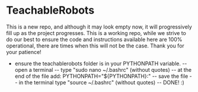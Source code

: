 # TeachableRobots
This is a new repo, and although it may look empty now, it will progressively fill up as the project progresses.  This is a working repo, while we strive to do our best to ensure the code and instructions available here are 100% operational, there are times when this will not be the case.  Thank you for your patience!

- ensure the teachablerobots folder is in your PYTHONPATH variable.
  -- open a terminal
  -- type "sudo nano ~/.bashrc" (without quotes)
  -- at the end of the file add:
       PYTHONPATH="${PYTHONPATH}:<absolute-path-to-teachablerobots>"
  -- save the file
  -- in the terminal type "source ~/.bashrc" (without quotes)
  -- DONE! :)
